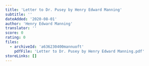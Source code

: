 ```yaml
---
title: 'Letter to Dr. Pusey by Henry Edward Manning'
subtitle: ''
dateAdded: '2020-08-01'
author: 'Henry Edward Manning'
translator: ''
score: 0
rating: 0
files:
  - archiveId: 'a636230400mannuoft'
    pdfFile: 'Letter to Dr. Pusey by Henry Edward Manning.pdf'
storeLinks: []
---
```



